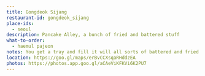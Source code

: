 ```yaml
---
title: Gongdeok Sijang
restaurant-id: gongdeok_sijang
place-ids:
  - seoul
description: Pancake Alley, a bunch of fried and battered stuff
what-to-order:
  - haemul pajeon
notes: You get a tray and fill it will all sorts of battered and fried stuff, which they weigh and charge by weight. There are tables inside, even if it isn't that obvious at first. You typically pair it with Makgeolli, a sweet-sour alcoholic rice drink.
location: https://goo.gl/maps/erBvCCXsqaRHddzEA 
photos: https://photos.app.goo.gl/aCAeViKFKVi6K2PU7
---
```

